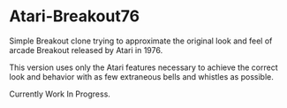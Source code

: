 # Atari-Breakout76
Simple Breakout clone trying to approximate the original look and feel of arcade Breakout released by Atari in 1976.

This version uses only the Atari features necessary to achieve the correct look and behavior with as few extraneous bells and whistles as possible.

Currently Work In Progress.

